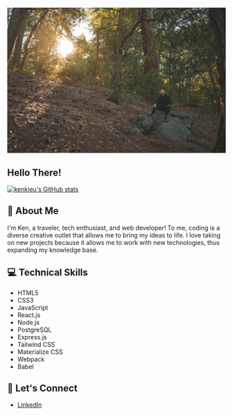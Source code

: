 ![Palomar State Park](https://github.com/kenkieu/kenkieu/blob/main/images/banner.jpeg "Palomar State Park")

Hello There!
------
[![kenkieu's GitHub stats](https://github-readme-stats.vercel.app/api?username=kenkieu&theme=vue&show_icons=true&hide=stars,contribs)](https://github.com/kenkieu/github-readme-stats)


:speech_balloon: About Me
------

I'm Ken, a traveler, tech enthusiast, and web developer! To me, coding is a diverse creative outlet that allows me to bring my ideas to life. I love taking on new projects because it allows me to work with new technologies, thus expanding my knowledge base.

:computer: Technical Skills
------

- HTML5
- CSS3
- JavaScript
- React.js
- Node.js
- PostgreSQL
- Express.js
- Tailwind CSS
- Materialize CSS
- Webpack
- Babel

:incoming_envelope: Let's Connect
------

- [LinkedIn](https://www.linkedin.com/in/ken-kieu/ "LinkedIn")
